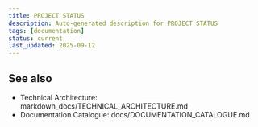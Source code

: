 ```yaml
---
title: PROJECT STATUS
description: Auto-generated description for PROJECT STATUS
tags: [documentation]
status: current
last_updated: 2025-09-12
---
```


## See also

- Technical Architecture: markdown_docs/TECHNICAL_ARCHITECTURE.md
- Documentation Catalogue: docs/DOCUMENTATION_CATALOGUE.md

